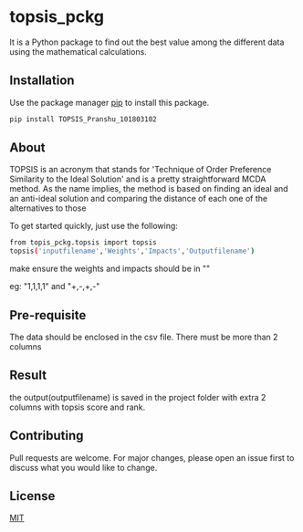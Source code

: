 # topsis_pckg
It is a Python package to find out the best value among the different data using the mathematical calculations.
## Installation

Use the package manager [pip](https://pip.pypa.io/en/stable/) to install this package.

```bash
pip install TOPSIS_Pranshu_101803102
```

## About
TOPSIS is an acronym that stands for 'Technique of Order Preference Similarity to the Ideal Solution' and is a pretty straightforward MCDA method. As the name implies, the method is based on finding an ideal and an anti-ideal solution and comparing the distance of each one of the alternatives to those

To get started quickly, just use the following:

```bash
from topis_pckg.topsis import topsis
topsis('inputfilename','Weights','Impacts','Outputfilename')
```
make ensure the weights and impacts should be in "" 

eg: "1,1,1,1" and "+,-,+,-"

## Pre-requisite
The data should be enclosed in the csv file. There must be more than 2 columns


## Result
the output(outputfilename)  is saved in the project folder with extra 2 columns with topsis score and rank.

## Contributing
Pull requests are welcome. For major changes, please open an issue first to discuss what you would like to change.


## License
[MIT](https://choosealicense.com/licenses/mit/)